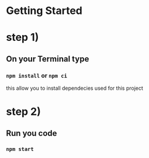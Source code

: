 # Getting Started

# step 1)

## On your Terminal type

### `npm install` or `npm ci`

this allow you to install dependecies used for this project

# step 2)

## Run you code

### `npm start`
